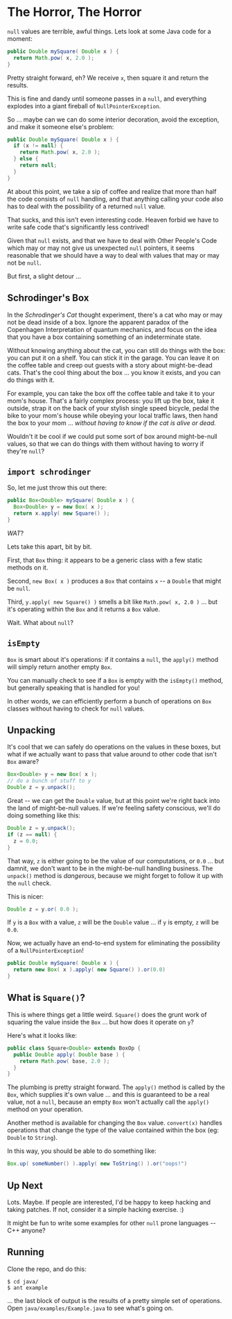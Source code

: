 # The Horror, The Horror

`null` values are terrible, awful things. Lets look at some Java code for a moment:

```java
public Double mySquare( Double x ) {
  return Math.pow( x, 2.0 );
}
```

Pretty straight forward, eh? We receive `x`, then square it and return the results.

This is fine and dandy until someone passes in a `null`, and everything explodes into a giant fireball of `NullPointerException`.

So ... maybe can we can do some interior decoration, avoid the exception, and make it someone else's problem:

```java
public Double mySquare( Double x ) {
  if (x != null) {
    return Math.pow( x, 2.0 );
  } else {
    return null;
  }
}
```

At about this point, we take a sip of coffee and realize that more than half the code consists of `null` handling, and that anything calling your code also has to deal with the possibility of a returned `null` value.

That sucks, and this isn't even interesting code. Heaven forbid we have to write safe code that's significantly less contrived!

Given that `null` exists, and that we have to deal with Other People's Code which may or may not give us unexpected `null` pointers, it seems reasonable that we should have a way to deal with values that may or may not be `null`.

But first, a slight detour ...

## Schrodinger's Box

In the *Schrodinger's Cat* thought experiment, there's a cat who may or may not be dead inside of a box. Ignore the apparent paradox of the Copenhagen Interpretation of quantum mechanics, and focus on the idea that you have a box containing something of an indeterminate state.

Without knowing anything about the cat, you can still do things with the box: you can put it on a shelf. You can stick it in the garage. You can leave it on the coffee table and creep out guests with a story about might-be-dead cats. That's the cool thing about the box ... you know it exists, and you can do things with it.

For example, you can take the box off the coffee table and take it to your mom's house. That's a fairly complex process: you lift up the box, take it outside, strap it on the back of your stylish single speed bicycle, pedal the bike to your mom's house while obeying your local traffic laws, then hand the box to your mom ... *without having to know if the cat is alive or dead.*

Wouldn't it be cool if we could put some sort of box around might-be-null values, so that we can do things with them without having to worry if they're `null`?

## `import schrodinger`

So, let me just throw this out there:

```java
public Box<Double> mySquare( Double x ) {
  Box<Double> y = new Box( x );
  return x.apply( new Square() );
}
```

*WAT*? 

Lets take this apart, bit by bit.

First, that `Box` thing: it appears to be a generic class with a few static methods on it.

Second, `new Box( x )` produces a `Box` that contains `x` -- a `Double` that might be `null`.

Third, `y.apply( new Square() )` smells a bit like `Math.pow( x, 2.0 )` ... but it's operating within the `Box` and it returns a `Box` value.

Wait. What about `null`?

## `isEmpty`

`Box` is smart about it's operations: if it contains a `null`, the `apply()` method will simply return another empty `Box`.

You can manually check to see if a `Box` is empty with the `isEmpty()` method, but generally speaking that is handled for you!

In other words, we can efficiently perform a bunch of operations on `Box` classes without having to check for `null` values.

## Unpacking

It's cool that we can safely do operations on the values in these boxes, but what if we actually want to pass that value around to other code that isn't `Box` aware?

```java
Box<Double> y = new Box( x );
// do a bunch of stuff to y
Double z = y.unpack();
```

Great -- we can get the `Double` value, but at this point we're right back into the land of might-be-null values. If we're feeling safety conscious, we'll do doing something like this:

```java
Double z = y.unpack();
if (z == null) {
  z = 0.0;
}
```

That way, `z` is either going to be the value of our computations, or `0.0` ... but damnit, we don't want to be in the might-be-null handling business. The `unpack()` method is *dangerous*, because we might forget to follow it up with the `null` check.

This is nicer:

```java
Double z = y.or( 0.0 );
```

If `y` is a `Box` with a value, `z` will be the `Double` value ... if `y` is empty, `z` will be `0.0`.

Now, we actually have an end-to-end system for eliminating the possibility of a `NullPointerException`!

```java
public Double mySquare( Double x ) {
  return new Box( x ).apply( new Square() ).or(0.0)
}
```

## What is `Square()`?

This is where things get a little weird. `Square()` does the grunt work of squaring the value inside the `Box` ... but how does it operate on `y`?

Here's what it looks like:

```java
public class Square<Double> extends BoxOp {
  public Double apply( Double base ) {
    return Math.pow( base, 2.0 );
  }
}
```

The plumbing is pretty straight forward. The `apply()` method is called by the `Box`, which supplies it's own value ... and this is guaranteed to be a real value, not a `null`, because an empty `Box` won't actually call the `apply()` method on your operation.

Another method is available for changing the `Box` value. `convert(x)` handles operations that change the type of the value contained within the box (eg: `Double` to `String`).

In this way, you should be able to do something like:

```java
Box.up( someNumber() ).apply( new ToString() ).or("oops!")
```

## Up Next

Lots. Maybe. If people are interested, I'd be happy to keep hacking and taking patches. If not, consider it a simple hacking exercise. :)

It might be fun to write some examples for other `null` prone languages -- C++ anyone?


## Running

Clone the repo, and do this:

	$ cd java/
	$ ant example
	
... the last block of output is the results of a pretty simple set of operations. Open `java/examples/Example.java` to see what's going on.
